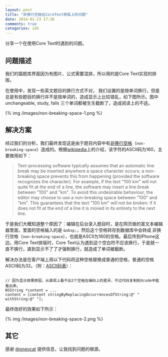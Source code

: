 ```yaml
---
layout: post
title: "非换行空格在CoreText排版上的问题"
date: 2014-01-23 17:36
comments: true
categories: iOS
---
```


分享一个在使用Core Text时遇到的问题。

## 问题描述

我们的猿题库界面因为有图片、公式需要混排，所以用的是Core Text实现的排版。

在使用中，发现一些英文题目的换行方式不对，
我们设置的是按单词换行，但是总是有些题目的换行并不是按单词的，造成显示上比较错乱，如下图所示。图中unchangeable, study, falls 三个单词都被生生截断了，造成阅读上的不适。

<!-- more -->

{% img /images/non-breaking-space-1.png %}

## 解决方案

经过我们的分析，我们最终发现这是由于题目内容中有[非换行空格](http://en.wikipedia.org/wiki/Non-breaking_space)（`non-breaking-space`）造成的。根据[wikipedia]((http://en.wikipedia.org/wiki/Non-breaking_space))上的介绍，该字符的ASCII码为160，主要做用如下：

>Text-processing software typically assumes that an automatic line break may be inserted anywhere a space character occurs; a non-breaking space prevents this from happening (provided the software recognizes the character). For example, if the text "100 km" will not quite fit at the end of a line, the software may insert a line break between "100" and "km". To avoid this undesirable behaviour, the editor may choose to use a non-breaking space between "100" and "km". This guarantees that the text "100 km" will not be broken: if it does not fit at the end of a line it is moved in its entirety to the next line.

于是我们大概知道整个原因了：编辑在后台录入题目时，是在网页做的富文本编辑器里面，里面的空格输入的是 `&nbsp;`，然后这个空格转存到数据库中会转成 非换行空格（`non-breaking-space`），也就是ASCII为160的空格。最后传到iPhone这边，用Core Text排版时，Core Text认为遇到这个空白符不应该换行，于是就一直不换行，直到显示不了了才强制换行，就造成了单词被截断。

解决办法是在客户端上用以下代码将这种空格替换成普通的空格，普通的空格ASCII码为32。（附：[ASCII码表](http://www.weste.net/tools/ASCII.asp)）：

``` objc

// 因为显示效果原因，从直观上看不出2个空格在编码上的差异，不过代码复制到Xcode中能看出来。
NSString *content = ...
content = [content stringByReplacingOccurrencesOfString:@" " withString:@" "];

```

最终改好的效果如下所示：

{% img /images/non-breaking-space-2.png %}

## 其它

感谢 [@onevcat](http://weibo.com/onevcat) 提供信息，让我找到问题的根源。

